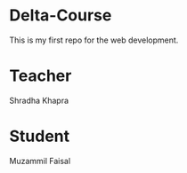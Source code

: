 # Delta-Course
This is my first repo for the web development.
# Teacher
Shradha Khapra
# Student
Muzammil Faisal